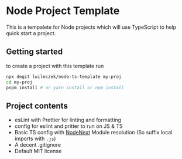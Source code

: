 # Node Project Template
This is a tempalete for Node projects which will use TypeScript to help quick start a project.

## Getting started

to create a project with this template run 

```bash
npx degit lwileczek/node-ts-template my-proj
cd my-proj
pnpm install # or yarn install or npm install
```


## Project contents

 - esLint with Prettier for linting and formatting
 - config for eslint and pritter to run on JS & TS
 - Basic TS config with [NodeNext](https://www.typescriptlang.org/tsconfig#moduleResolution) Module resolution (So suffix local imports with `.js`)
 - A decent .gitignore
 - Default MIT license
